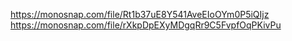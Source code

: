 https://monosnap.com/file/Rt1b37uE8Y541AveEIoOYm0P5iQIjz
https://monosnap.com/file/rXkpDpEXyMDgqRr9C5FvpfOqPKivPu
